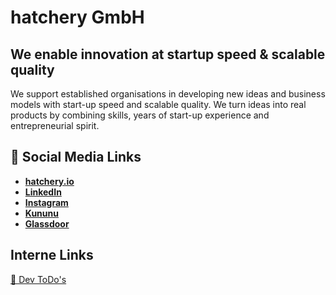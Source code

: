# hatchery GmbH

## We enable innovation at startup speed & scalable quality

We support established organisations in developing new ideas and business models with start-up speed and scalable quality. We turn ideas into real products by combining skills, years of start-up experience and entrepreneurial spirit.



## 💬 Social Media Links
- **[hatchery.io](https://hatchery.io)**
- **[LinkedIn](https://www.linkedin.com/company/5169668)**
- **[Instagram](https://www.instagram.com/hatchery.io/)**
- **[Kununu](https://www.kununu.com/de/hatchery)**
- **[Glassdoor](https://www.glassdoor.de/Überblick/Arbeit-bei-hatchery-Germany-EI_IE2474885.11,27.htm)**


## Interne Links
[📝 Dev ToDo's](https://github.com/orgs/hatcheryio/projects/1)

